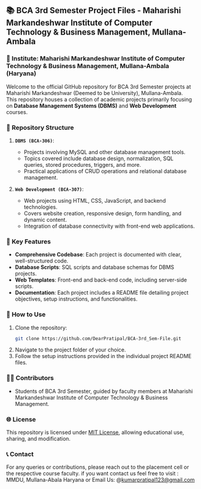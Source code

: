 

## 📚 BCA 3rd Semester Project Files - Maharishi Markandeshwar Institute of Computer Technology & Business Management, Mullana-Ambala

### 📍 Institute: Maharishi Markandeshwar Institute of Computer Technology & Business Management, Mullana-Ambala (Haryana)

Welcome to the official GitHub repository for BCA 3rd Semester projects at Maharishi Markandeshwar (Deemed to be University), Mullana-Ambala. This repository houses a collection of academic projects primarily focusing on **Database Management Systems (DBMS)** and **Web Development** courses.

### 📁 **Repository Structure**

1. **`DBMS (BCA-306)`**: 
   - Projects involving MySQL and other database management tools.
   - Topics covered include database design, normalization, SQL queries, stored procedures, triggers, and more.
   - Practical applications of CRUD operations and relational database management.

2. **`Web Development (BCA-307)`**:
   - Web projects using HTML, CSS, JavaScript, and backend technologies.
   - Covers website creation, responsive design, form handling, and dynamic content.
   - Integration of database connectivity with front-end web applications.

### 🔧 **Key Features**

- **Comprehensive Codebase**: Each project is documented with clear, well-structured code.
- **Database Scripts**: SQL scripts and database schemas for DBMS projects.
- **Web Templates**: Front-end and back-end code, including server-side scripts.
- **Documentation**: Each project includes a README file detailing project objectives, setup instructions, and functionalities.

### 📌 **How to Use**

1. Clone the repository: 
   ```bash
   git clone https://github.com/DearPratipal/BCA-3rd_Sem-File.git
   ```
2. Navigate to the project folder of your choice.
3. Follow the setup instructions provided in the individual project README files.

### 🧑‍💻 **Contributors**

- Students of BCA 3rd Semester, guided by faculty members at Maharishi Markandeshwar Institute of Computer Technology & Business Management.

### 🌐 **License**

This repository is licensed under [MIT License](LICENSE), allowing educational use, sharing, and modification.

### 📞 **Contact**

For any queries or contributions, please reach out to the placement cell or the respective course faculty.
if you want contact us feel free to visit : MMDU, Mullana-Abala Haryana or Email Us: @kumarpratipal123@gmail.com

